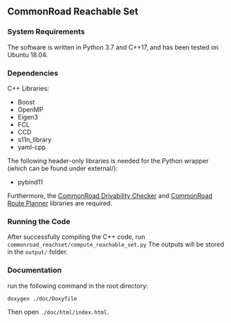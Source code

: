 ## CommonRoad Reachable Set

### System Requirements
The software is written in Python 3.7 and C++17, and has been tested on Ubuntu 18.04.


### Dependencies
C++ Libraries:
* Boost
* OpenMP
* Eigen3
* FCL
* CCD
* s11n_library
* yaml-cpp

The following header-only libraries is needed for the Python wrapper (which can be found under external/):
* pybind11

Furthermore, the [CommonRoad Drivability Checker](https://commonroad.in.tum.de/drivability-checker) and [CommonRoad Route Planner](https://gitlab.lrz.de/tum-cps/commonroad-route-planner) libraries are required.

### Running the Code
After successfully compiling the C++ code, run `commonroad_reachset/compute_reachable_set.py` The outputs will be stored in the `output/` folder.

### Documentation

run the following command in the root directory:

```bash
doxygen ./doc/Doxyfile
```

Then open `./doc/html/index.html`.

